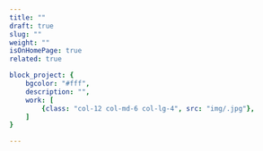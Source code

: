 ```yaml
---
title: ""
draft: true
slug: ""
weight: ""
isOnHomePage: true
related: true

block_project: {
	bgcolor: "#fff",
	description: "",
	work: [ 
		{class: "col-12 col-md-6 col-lg-4", src: "img/.jpg"},
	]
}

---
```

